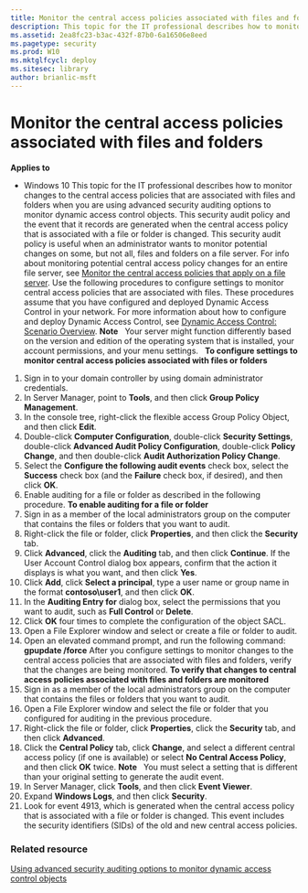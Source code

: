 ```yaml
---
title: Monitor the central access policies associated with files and folders (Windows 10)
description: This topic for the IT professional describes how to monitor changes to the central access policies that are associated with files and folders when you are using advanced security auditing options to monitor dynamic access control objects.
ms.assetid: 2ea8fc23-b3ac-432f-87b0-6a16506e8eed
ms.pagetype: security
ms.prod: W10
ms.mktglfcycl: deploy
ms.sitesec: library
author: brianlic-msft
---
```

# Monitor the central access policies associated with files and folders
**Applies to**
-   Windows 10
This topic for the IT professional describes how to monitor changes to the central access policies that are associated with files and folders when you are using advanced security auditing options to monitor dynamic access control objects.
This security audit policy and the event that it records are generated when the central access policy that is associated with a file or folder is changed. This security audit policy is useful when an administrator wants to monitor potential changes on some, but not all, files and folders on a file server.
For info about monitoring potential central access policy changes for an entire file server, see [Monitor the central access policies that apply on a file server](monitor-the-central-access-policies-that-apply-on-a-file-server.md).
Use the following procedures to configure settings to monitor central access policies that are associated with files. These procedures assume that you have configured and deployed Dynamic Access Control in your network. For more information about how to configure and deploy Dynamic Access Control, see [Dynamic Access Control: Scenario Overview](http://technet.microsoft.com/library/hh831717.aspx).
**Note**  
Your server might function differently based on the version and edition of the operating system that is installed, your account permissions, and your menu settings.
 
**To configure settings to monitor central access policies associated with files or folders**
1.  Sign in to your domain controller by using domain administrator credentials.
2.  In Server Manager, point to **Tools**, and then click **Group Policy Management**.
3.  In the console tree, right-click the flexible access Group Policy Object, and then click **Edit**.
4.  Double-click **Computer Configuration**, double-click **Security Settings**, double-click **Advanced Audit Policy Configuration**, double-click **Policy Change**, and then double-click **Audit Authorization Policy Change**.
5.  Select the **Configure the following audit events** check box, select the **Success** check box (and the **Failure** check box, if desired), and then click **OK**.
6.  Enable auditing for a file or folder as described in the following procedure.
**To enable auditing for a file or folder**
1.  Sign in as a member of the local administrators group on the computer that contains the files or folders that you want to audit.
2.  Right-click the file or folder, click **Properties**, and then click the **Security** tab.
3.  Click **Advanced**, click the **Auditing** tab, and then click **Continue**.
    If the User Account Control dialog box appears, confirm that the action it displays is what you want, and then click **Yes**.
4.  Click **Add**, click **Select a principal**, type a user name or group name in the format **contoso\\user1**, and then click **OK**.
5.  In the **Auditing Entry for** dialog box, select the permissions that you want to audit, such as **Full Control** or **Delete**.
6.  Click **OK** four times to complete the configuration of the object SACL.
7.  Open a File Explorer window and select or create a file or folder to audit.
8.  Open an elevated command prompt, and run the following command:
    **gpupdate /force**
After you configure settings to monitor changes to the central access policies that are associated with files and folders, verify that the changes are being monitored.
**To verify that changes to central access policies associated with files and folders are monitored**
1.  Sign in as a member of the local administrators group on the computer that contains the files or folders that you want to audit.
2.  Open a File Explorer window and select the file or folder that you configured for auditing in the previous procedure.
3.  Right-click the file or folder, click **Properties**, click the **Security** tab, and then click **Advanced**.
4.  Click the **Central Policy** tab, click **Change**, and select a different central access policy (if one is available) or select **No Central Access Policy**, and then click **OK** twice.
    **Note**  
    You must select a setting that is different than your original setting to generate the audit event.
     
5.  In Server Manager, click **Tools**, and then click **Event Viewer**.
6.  Expand **Windows Logs**, and then click **Security**.
7.  Look for event 4913, which is generated when the central access policy that is associated with a file or folder is changed. This event includes the security identifiers (SIDs) of the old and new central access policies.
### Related resource
[Using advanced security auditing options to monitor dynamic access control objects](using-advanced-security-auditing-options-to-monitor-dynamic-access-control-objects.md)
 
 
